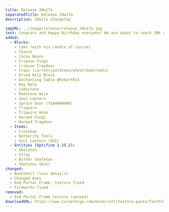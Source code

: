 ```yaml
---
title: Release 20w17a
separatedTitle: Release 20w17a
description: 20w17a Changelog

imgURL: ../image/release/release_20w17a.jpg
text: Congrats and Happy Birthday everyone! We are about to reach 30K downloads! The pack will be 1 year old within 2 days!
added:
  - Blocks:
    - Cake (with his candle of course)
    - Chains
    - Cocoa Beans
    - Crimson Fungi
    - Crimson Trapdoor
    - Crops (carrots/potatoes/wheat/beetroots)
    - Dried Kelp Block
    - Enchanting Table @RobertR11
    - Hay Bale
    - Lodestone
    - Redstone Wire
    - Soul Lantern
    - Spruce Door (YEAHHHHHHH)
    - Tripwire
    - Tripwire Hook
    - Waroed Fungi
    - Warped Trapdoor
  - Items:
    - Crossbow
    - Netherite Tools
    - Soul Lantern (GUI)
  - Entities [Optifine 1.15.2]:
    - Skeleton
    - Stray
    - Wither Skeleton
    - Skeleton Skull
changed:
  - Bookshelf (less details)
  - Changed Axes
  - End Portal Frame, texture fixed
  - Fireworks fixed
removed:
  - End Portal Frame texture (unused)
downloadURL: https://www.curseforge.com/minecraft/texture-packs/faithful-3d/files/2937780
---
```

